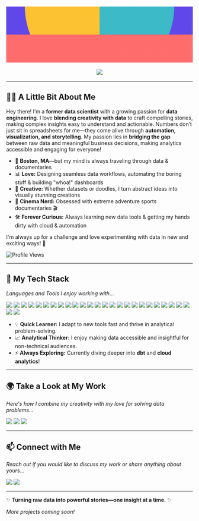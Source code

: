 <p align="center">
  <img src="https://github.com/SnehaEkka/SnehaEkka/blob/main/repo-banner-hi-there.gif" alt="Hi there, I'm Sneha!" />
</p>

<p align="center">
  <img src="https://readme-typing-svg.herokuapp.com?font=Poppins&size=30&pause=1000&color=875FFC&center=true&vCenter=true&width=900&lines=I'm+an+Analytics+Engineer+in+the+Making;I+enjoy+Turning+Data+into+Stories;Bridging+Insights+with+Creativity+is+what+Drives+me" />
</p>

---

## **👩‍💻 A Little Bit About Me**  

Hey there! I’m a **former data scientist** with a growing passion for **data engineering**. I love **blending creativity with data** to craft compelling stories, making complex insights easy to understand and actionable. Numbers don’t just sit in spreadsheets for me—they come alive through **automation, visualization, and storytelling**. My passion lies in **bridging the gap** between raw data and meaningful business decisions, making analytics accessible and engaging for everyone!  

- 📍 **Boston, MA**—but my mind is always traveling through data & documentaries  
- 📊 **Love:** Designing seamless data workflows, automating the boring stuff & building "whoa!" dashboards  
- 🎨 **Creative:** Whether datasets or doodles, I turn abstract ideas into visually stunning creations  
- 🎥 **Cinema Nerd:** Obsessed with extreme adventure sports documentaries 🎬  
- 🛠️ **Forever Curious:** Always learning new data tools & getting my hands dirty with cloud & automation

I'm always up for a challenge and love experimenting with data in new and exciting ways! 🚀

![Profile Views](https://komarev.com/ghpvc/?username=SnehaEkka&style=flat-square&color=875FFC)

---

## **🚀 My Tech Stack**
*Languages and Tools I enjoy working with...*
<p align="left">
  <a href="https://www.python.org/"><img src="https://img.shields.io/badge/Python-FDC32F?style=for-the-badge&logo=python&logoColor=black" /></a>
  <a href="https://pandas.pydata.org/"><img src="https://img.shields.io/badge/Pandas-E35AB3?style=for-the-badge&logo=pandas&logoColor=white" /></a>
  <a href="https://numpy.org/"><img src="https://img.shields.io/badge/NumPy-3CBAC8?style=for-the-badge&logo=numpy&logoColor=white" /></a>
  <a href="https://scikit-learn.org/"><img src="https://img.shields.io/badge/Scikit--Learn-FF6D6D?style=for-the-badge&logo=scikitlearn&logoColor=white" /></a>
  <a href="https://seaborn.pydata.org/"><img src="https://img.shields.io/badge/Seaborn-FDC32F?style=for-the-badge&logo=plotly&logoColor=black" /></a>
  <a href="https://www.tensorflow.org/"><img src="https://img.shields.io/badge/TensorFlow-E35AB3?style=for-the-badge&logo=tensorflow&logoColor=white" /></a>
  <a href="https://www.mysql.com/"><img src="https://img.shields.io/badge/MySQL-3CBAC8?style=for-the-badge&logo=mysql&logoColor=white" /></a>
  <a href="https://cloud.google.com/bigquery"><img src="https://img.shields.io/badge/BigQuery-FF6D6D?style=for-the-badge&logo=googlecloud&logoColor=white" /></a>
  <a href="https://www.snowflake.com/"><img src="https://img.shields.io/badge/Snowflake-FDC32F?style=for-the-badge&logo=snowflake&logoColor=black" /></a>
  <a href="https://motherduck.com/"><img src="https://img.shields.io/badge/MotherDuck-E35AB3?style=for-the-badge&logo=duckdb&logoColor=white" /></a>
  <a href="https://spark.apache.org/"><img src="https://img.shields.io/badge/PySpark-3CBAC8?style=for-the-badge&logo=apachespark&logoColor=white" /></a>
  <a href="https://hadoop.apache.org/"><img src="https://img.shields.io/badge/Hadoop-FF6D6D?style=for-the-badge&logo=apache&logoColor=white" /></a>
  <a href="https://www.r-project.org/"><img src="https://img.shields.io/badge/R-FDC32F?style=for-the-badge&logo=r&logoColor=black" /></a>
  <a href="https://cloud.google.com/"><img src="https://img.shields.io/badge/Google_Cloud-E35AB3?style=for-the-badge&logo=googlecloud&logoColor=white" /></a>
  <a href="https://aws.amazon.com/"><img src="https://img.shields.io/badge/AWS-3CBAC8?style=for-the-badge&logo=amazonaws&logoColor=white" /></a>
  <a href="https://www.docker.com/"><img src="https://img.shields.io/badge/Docker-FF6D6D?style=for-the-badge&logo=docker&logoColor=white" /></a>
  <a href="https://airflow.apache.org/"><img src="https://img.shields.io/badge/Apache_Airflow-FDC32F?style=for-the-badge&logo=apacheairflow&logoColor=black" /></a>
  <a href="https://www.prefect.io/"><img src="https://img.shields.io/badge/Prefect-E35AB3?style=for-the-badge&logo=prefect&logoColor=white" /></a>
  <a href="https://public.tableau.com/"><img src="https://img.shields.io/badge/Tableau-3CBAC8?style=for-the-badge&logo=tableau&logoColor=white" /></a>
  <a href="https://powerbi.microsoft.com/"><img src="https://img.shields.io/badge/PowerBI-FF6D6D?style=for-the-badge&logo=powerbi&logoColor=black" /></a>
  <a href="https://streamlit.io/"><img src="https://img.shields.io/badge/Streamlit-FDC32F?style=for-the-badge&logo=streamlit&logoColor=black" /></a>
  <a href="https://www.gnu.org/software/bash/"><img src="https://img.shields.io/badge/Bash-E35AB3?style=for-the-badge&logo=gnubash&logoColor=white" /></a>
  <a href="https://man7.org/linux/man-pages/man5/crontab.5.html"><img src="https://img.shields.io/badge/Crontab-3CBAC8?style=for-the-badge&logo=linux&logoColor=white" /></a>
  <a href="https://git-scm.com/"><img src="https://img.shields.io/badge/Git-FF6D6D?style=for-the-badge&logo=git&logoColor=white" /></a>
  <a href="https://github.com/"><img src="https://img.shields.io/badge/GitHub-FDC32F?style=for-the-badge&logo=github&logoColor=black" /></a>
  <a href="https://www.microsoft.com/en-us/microsoft-365/excel"><img src="https://img.shields.io/badge/Excel-E35AB3?style=for-the-badge&logo=microsoftexcel&logoColor=white" /></a>
  <a href="https://www.canva.com/"><img src="https://img.shields.io/badge/Canva-3CBAC8?style=for-the-badge&logo=canva&logoColor=white" /></a>
</p>

- 💡 **Quick Learner:** I adapt to new tools fast and thrive in analytical problem-solving.  
- 📈 **Analytical Thinker:** I enjoy making data accessible and insightful for non-technical audiences.  
- ⚡ **Always Exploring:** Currently diving deeper into **dbt** and **cloud analytics**!  

---

## **🌍 Take a Look at My Work**
*Here's how I combine my creativity with my love for solving data problems...*
<p align="left">
  <a href="https://github.com/SnehaEkka"><img src="https://img.shields.io/badge/GitHub-181717?style=for-the-badge&logo=github&logoColor=white" /></a>
  <a href="https://public.tableau.com/app/profile/sneha.ekka"><img src="https://img.shields.io/badge/Tableau-E35AB3?style=for-the-badge&logo=tableau&logoColor=white" /></a>
  <a href="https://github.com/SnehaEkka/SnehaEkka/blob/main/Resume - Sneha Ekka.pdf"><img src="https://img.shields.io/badge/Resume-3CBAC8?style=for-the-badge&logo=readthedocs&logoColor=black" /></a>
</p>

---

## **📫 Connect with Me**  
*Reach out if you would like to discuss my work or share anything about yours...*
<p align="left">
  <a href="https://www.linkedin.com/in/snehaekka"><img src="https://img.shields.io/badge/LinkedIn-0A66C2?style=for-the-badge&logo=linkedin&logoColor=white" /></a>
  <a href="mailto:snehaekka@gmail.com"><img src="https://img.shields.io/badge/Email-D14836?style=for-the-badge&logo=gmail&logoColor=white" /></a>
</p>

---

✨ **Turning raw data into powerful stories—one insight at a time.** ✨

*More projects coming soon!*
